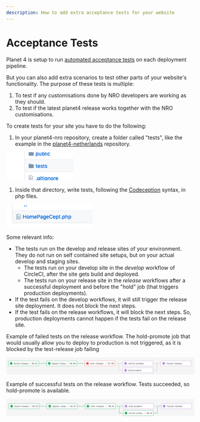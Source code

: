 ```yaml
---
description: How to add extra acceptance tests for your website
---
```


# Acceptance Tests

Planet 4 is setup to run [automated acceptance tests](https://github.com/greenpeace/planet4-docs/tree/5d137ed3b4b4c8c258bf31f96a9565eff0e86df9/docs/nro-customization/ci-cd/testing/acceptance-tests.md) on each deployment pipeline.

But you can also add extra scenarios to test other parts of your website's functionality. The purpose of these tests is multiple:

1. To test if any customisations done by NRO developers are working as they should.
2. To test if the latest planet4 release works together with the NRO customisations.

To create tests for your site you have to do the following:

1. In your planet4-nro repository, create a folder called "tests", like the example in the [planet4-netherlands](https://github.com/greenpeace/planet4-netherlands/tree/master/tests) repository.

![nro tests folder](../../.gitbook/assets/nro-tests-folder%20%281%29%20%281%29%20%281%29%20%283%29%20%281%29.png)

1. Inside that directory, write tests, following the [Codeception](https://codeception.com/) syntax, in php files.

![nro test file](../../.gitbook/assets/nro-tests-file%20%283%29%20%283%29.png)

Some relevant info:

* The tests run on the develop and release sites of your environment. They do not run on self contained site setups, but on your actual develop and staging sites.
  * The tests run on your develop site in the _develop_ workflow of CircleCI, after the site gets build and deployed.
  * The tests run on your release site in the _release_ workflows after a successful deployment and before the "hold" job \(that triggers production deployments\).
* If the test fails on the develop workflows, it will still trigger the release site deployment. It does not block the next steps.
* If the test fails on the release workflows, it will block the next steps. So, production deployments cannot happen if the tests fail on the release site.

Example of failed tests on the release workflow. The hold-promote job that would usually allow you to deploy to production is not triggered, as it is blocked by the test-release job failing

![nro test release failure](../../.gitbook/assets/nro-test-release-failure%20%281%29%20%281%29%20%283%29%20%283%29.png)

Example of successful tests on the release workflow. Tests succeeded, so hold-promote is available.

![nro test release succss](../../.gitbook/assets/nro-test-release-success%20%281%29%20%281%29%20%281%29%20%281%29.png)


